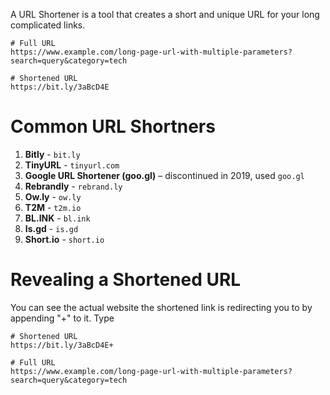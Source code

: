 A URL Shortener is a tool that creates a short and unique URL for your long complicated links.
```http
# Full URL
https://www.example.com/long-page-url-with-multiple-parameters?search=query&category=tech

# Shortened URL
https://bit.ly/3aBcD4E
```
# Common URL Shortners
1. **Bitly** - `bit.ly`
2. **TinyURL** - `tinyurl.com`
3. **Google URL Shortener (goo.gl)** – discontinued in 2019, used `goo.gl`
4. **Rebrandly** - `rebrand.ly`
5. **Ow.ly** - `ow.ly`
6. **T2M** - `t2m.io`
7. **BL.INK** - `bl.ink`
8. **Is.gd** - `is.gd`
9. **Short.io** - `short.io`
# Revealing a Shortened URL
You can see the actual website the shortened link is redirecting you to by appending "+" to it. Type 
```http
# Shortened URL
https://bit.ly/3aBcD4E+

# Full URL
https://www.example.com/long-page-url-with-multiple-parameters?search=query&category=tech
```